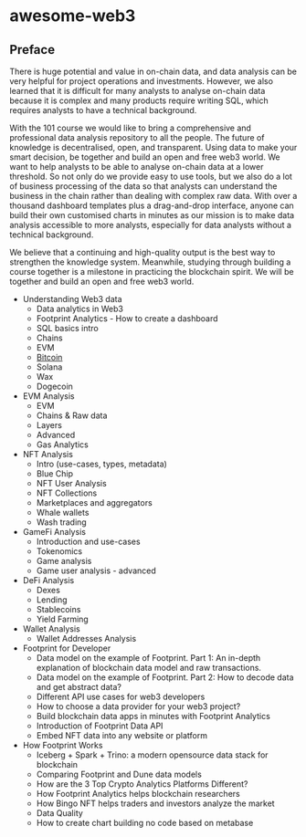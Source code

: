# awesome-web3

## Preface
There is huge potential and value in on-chain data, and data analysis can be very helpful for project operations and investments. However, we also learned that it is difficult for many analysts to analyse on-chain data because it is complex and many products require writing SQL, which requires analysts to have a technical background. 

With the 101 course we would like to bring a comprehensive and professional data analysis repository to all the people. The future of knowledge is decentralised, open, and transparent. Using data to make your smart decision, be together and build an open and free web3 world. We want to help analysts to be able to analyse on-chain data at a lower threshold. So not only do we provide easy to use tools, but we also do a lot of business processing of the data so that analysts can understand the business in the chain rather than dealing with complex raw data. With over a thousand dashboard templates plus a drag-and-drop interface, anyone can build their own customised charts in minutes as our mission is to make data analysis accessible to more analysts, especially for data analysts without a technical background.

We believe that a continuing and high-quality output is the best way to strengthen the knowledge system. Meanwhile, studying through building a course together is a milestone in practicing the blockchain spirit. We will be together and build an open and free web3 world.

- Understanding Web3 data
    - Data analytics in Web3
    - Footprint Analytics
          -  How to create a dashboard
    - SQL basics intro
    - Chains
    - EVM
    - [Bitcoin](https://www.baidu.com/)
    - Solana
    - Wax
    - Dogecoin
- EVM Analysis
    - EVM
    - Chains & Raw data
    - Layers
    -  Advanced
    - Gas Analytics
- NFT Analysis
    - Intro (use-cases, types, metadata)
    - Blue Chip
    - NFT User Analysis
    - NFT Collections
    - Marketplaces and aggregators
    - Whale wallets
    - Wash trading
- GameFi Analysis
    - Introduction and use-cases
    - Tokenomics
    - Game analysis
    - Game user analysis - advanced
- DeFi Analysis
    - Dexes
    - Lending
    - Stablecoins
    - Yield Farming
- Wallet Analysis
    - Wallet Addresses Analysis
- Footprint for Developer
    - Data model on the example of Footprint. Part 1: An in-depth explanation of blockchain data model and raw transactions.
    - Data model on the example of Footprint. Part 2: How to decode data and get abstract data?
    - Different API use cases for web3 developers
    - How to choose a data provider for your web3 project?
    - Build blockchain data apps in minutes with Footprint Analytics
    - Introduction of Footprint Data API
    - Embed NFT data into any website or platform
- How Footprint Works
    - Iceberg + Spark + Trino: a modern opensource data stack for blockchain
    - Comparing Footprint and Dune data models
    - How are the 3 Top Crypto Analytics Platforms Different? 
    - How Footprint Analytics helps blockchain researchers
    - How Bingo NFT helps traders and investors analyze the market
    - Data Quality
    - How to create chart building no code based on metabase
